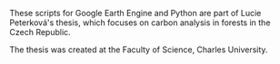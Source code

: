 These scripts for Google Earth Engine and Python are part of Lucie Peterková's thesis, which focuses on carbon analysis in forests in the Czech Republic.

The thesis was created at the Faculty of Science, Charles University.
